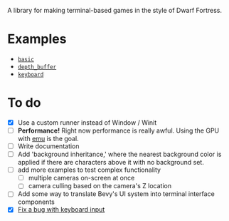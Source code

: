 A library for making terminal-based games in the style of Dwarf Fortress.

# Examples

- [`basic`](examples/basic.rs)
- [`depth_buffer`](examples/depth_buffer.rs)
- [`keyboard`](examples/keyboard.rs)

# To do

- [x] Use a custom runner instead of Window / Winit
- [ ] **Performance!** Right now performance is really awful. Using the GPU with [emu](https://github.com/calebwin/emu) is the goal.
- [ ] Write documentation
- [ ] Add 'background inheritance,' where the nearest background color is applied if there are characters above it with no background set.
- [ ] add more examples to test complex functionality
  - [ ] multiple cameras on-screen at once
  - [ ] camera culling based on the camera's Z location
- [ ] Add some way to translate Bevy's UI system into terminal interface components
- [x] [Fix a bug with keyboard input](https://github.com/bevyengine/bevy/issues/636)
